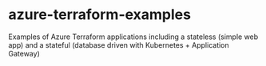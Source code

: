 # azure-terraform-examples
Examples of Azure Terraform applications including a stateless (simple web app) and a stateful (database driven with Kubernetes + Application Gateway)

